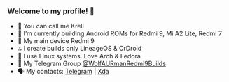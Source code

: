 ### Welcome to my profile! 🤟

- 👤 You can call me Krell
- 📱 I’m currently building Android ROMs for Redmi 9, Mi A2 Lite, Redmi 7
- 📲 My main device Redmi 9
- 🔝 I create builds only LineageOS & CrDroid
- 🐧 I use Linux systems. Love Arch & Fedora
- 👥 My Telegram Group [@WolfAURmanRedmi9Builds](https://t.me/WolfAURmanRedmi9Builds)
- 🗣 My contacts: [Telegram](https://t.me/red_hat_interprise13) | [Xda](https://forum.xda-developers.com/m/furry__wolf.11566643/)
